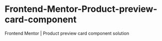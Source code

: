# Frontend-Mentor-Product-preview-card-component
Frontend Mentor | Product preview card component solution
